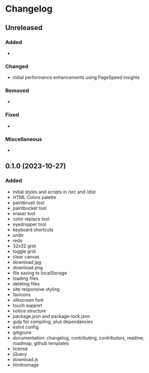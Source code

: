 # Changelog

## Unreleased

### Added

- 

### Changed

- initial performance enhancements using PageSpeed insights

### Removed

- 

### Fixed

- 

### Miscellaneous

- 

<a name="0.1.0"></a>

## 0.1.0 (2023-10-27)

### Added

- initial styles and scripts in /src and /dist
- HTML Colors palette
- paintbrush tool
- paintbucket tool
- eraser tool
- color replace tool
- eyedropper tool
- keyboard shortcuts
- undo
- redo
- 32x32 grid
- toggle grid
- clear canvas
- download jpg
- download png
- file saving to localStorage
- loading files
- deleting files
- site responsive styling
- favicons
- silkscreen font
- touch support
- notice structure
- package.json and package-lock.json
- gulp for compiling, plus dependancies
- eslint config
- gitignore
- documentation: changelog, contributing, contributors, readme, roadmap, github templates
- license
- jQuery
- download.js
- htmltoimage


